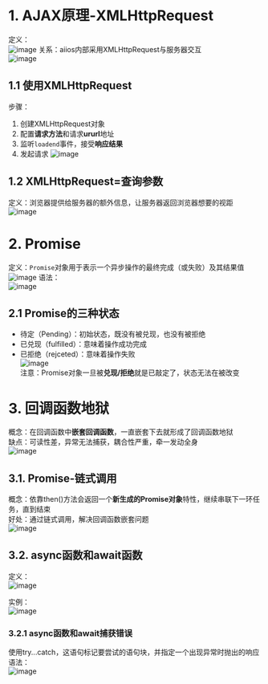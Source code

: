 # 1. AJAX原理-XMLHttpRequest
定义：  
![image](https://github.com/Happy-jianghui/Frontend-Learning/assets/98568967/9b1f0f60-0609-4fb9-8ea2-171f7af35ff9)
关系：aiios内部采用XMLHttpRequest与服务器交互  
![image](https://github.com/Happy-jianghui/Frontend-Learning/assets/98568967/3d5412be-4f59-4149-9973-ced79a5c02bb)

## 1.1 使用XMLHttpRequest
步骤：
 1. 创建XMLHttpRequest对象
 2. 配置**请求方法**和请求**ururl**地址
 3. 监听`loadend`事件，接受**响应结果**
 4. 发起请求
  ![image](https://github.com/Happy-jianghui/Frontend-Learning/assets/98568967/2f4f091a-3f06-4c33-a6d1-fc92c6e11d52)


## 1.2 XMLHttpRequest=查询参数
定义：浏览器提供给服务器的额外信息，让服务器返回浏览器想要的视距  
![image](https://github.com/Happy-jianghui/Frontend-Learning/assets/98568967/c52e1798-a5e7-4df1-9716-e7fe4274764f)



# 2. Promise
定义：`Promise`对象用于表示一个异步操作的最终完成（或失败）及其结果值  
![image](https://github.com/Happy-jianghui/Frontend-Learning/assets/98568967/80df1f33-563f-4f5b-9ec3-8b6adaa26bba)
语法：  
![image](https://github.com/Happy-jianghui/Frontend-Learning/assets/98568967/470487bc-9ef5-48b4-acd3-b86211b8312e)

## 2.1 Promise的三种状态
 - 待定（Pending）：初始状态，既没有被兑现，也没有被拒绝
 - 已兑现（fulfilled）：意味着操作成功完成
 - 已拒绝（rejceted）：意味着操作失败  
![image](https://github.com/Happy-jianghui/Frontend-Learning/assets/98568967/bc7780e2-bc25-48a0-aebd-2f10bd3a3aa2)  
注意：Promise对象一旦被**兑现/拒绝**就是已敲定了，状态无法在被改变


# 3. 回调函数地狱
概念：在回调函数中**嵌套回调函数**，一直嵌套下去就形成了回调函数地狱  
缺点：可读性差，异常无法捕获，耦合性严重，牵一发动全身  
![image](https://github.com/Happy-jianghui/Frontend-Learning/assets/98568967/e873b745-17e2-47f9-bca9-6c4f1f160394)


## 3.1. Promise-链式调用
概念：依靠then()方法会返回一个**新生成的Promise对象**特性，继续串联下一环任务，直到结束  
好处：通过链式调用，解决回调函数嵌套问题  
![image](https://github.com/Happy-jianghui/Frontend-Learning/assets/98568967/8def3fc2-fbb3-4e05-8eeb-081648dc1790)


## 3.2. async函数和await函数
定义：  
![image](https://github.com/Happy-jianghui/Frontend-Learning/assets/98568967/a9321d0b-5ced-4024-85a1-258f0cf3dc37)

实例：  
![image](https://github.com/Happy-jianghui/Frontend-Learning/assets/98568967/60fe9ded-252b-494e-89e5-0602c0aa73a6)

### 3.2.1 async函数和await捕获错误
使用try...catch，这语句标记要尝试的语句块，并指定一个出现异常时抛出的响应
语法：  
![image](https://github.com/Happy-jianghui/Frontend-Learning/assets/98568967/c498a792-241b-4b3a-bdca-f2de3cdce3ff)




